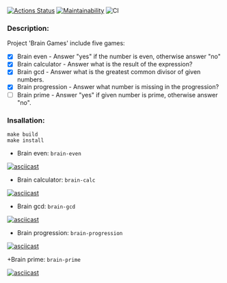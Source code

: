 [![Actions Status](https://github.com/emp7yhead/python-project-lvl1/workflows/hexlet-check/badge.svg)](https://github.com/emp7yhead/python-project-lvl1/actions) [![Maintainability](https://api.codeclimate.com/v1/badges/304443f72ed31aff22c9/maintainability)](https://codeclimate.com/github/emp7yhead/python-project-lvl1/maintainability) ![CI](https://github.com/emp7yhead/python-project-lvl1/actions/workflows/main.yml/badge.svg)
### Description:
Project 'Brain Games' include five games:
- [X] Brain even  - Answer "yes" if the number is even, otherwise answer "no"
- [X] Brain calculator - Answer what is the result of the expression?
- [X] Brain gcd - Answer what is the greatest common divisor of given numbers.
- [X] Brain progression - Answer what number is missing in the progression?
- [ ] Brain prime - Answer "yes" if given number is prime, otherwise answer "no".
### Insallation:
```
make build
make install
```
+ Brain even:
`brain-even`

[![asciicast](https://asciinema.org/a/wuHWWj2TU6nBJZyPxMYXO07XC.svg)](https://asciinema.org/a/wuHWWj2TU6nBJZyPxMYXO07XC)

+ Brain calculator:
`brain-calc`

[![asciicast](https://asciinema.org/a/4yklFRGDNofw8YhOkR190Skxx.svg)](https://asciinema.org/a/4yklFRGDNofw8YhOkR190Skxx)

+ Brain gcd:
`brain-gcd`

[![asciicast](https://asciinema.org/a/LWsrnm77sxaPSj5ChlIS4GRfM.svg)](https://asciinema.org/a/LWsrnm77sxaPSj5ChlIS4GRfM)

+ Brain progression:
`brain-progression`

[![asciicast](https://asciinema.org/a/QVq8vuaHZS5fx24ZBgg9h4jkG.svg)](https://asciinema.org/a/QVq8vuaHZS5fx24ZBgg9h4jkG)

+Brain prime:
`brain-prime`

[![asciicast](https://asciinema.org/a/ILpVbiM2EsUNpZyMF8r7J1H86.svg)](https://asciinema.org/a/ILpVbiM2EsUNpZyMF8r7J1H86)
